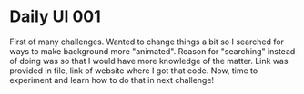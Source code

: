 # Daily UI 001

First of many challenges. Wanted to change things a bit so I searched for ways to make background more "animated". Reason for "searching" instead of doing was so that I 
would have more knowledge of the matter. Link was provided in file, link of website where I got that code. Now, time to experiment and learn how to do that in next challenge!
